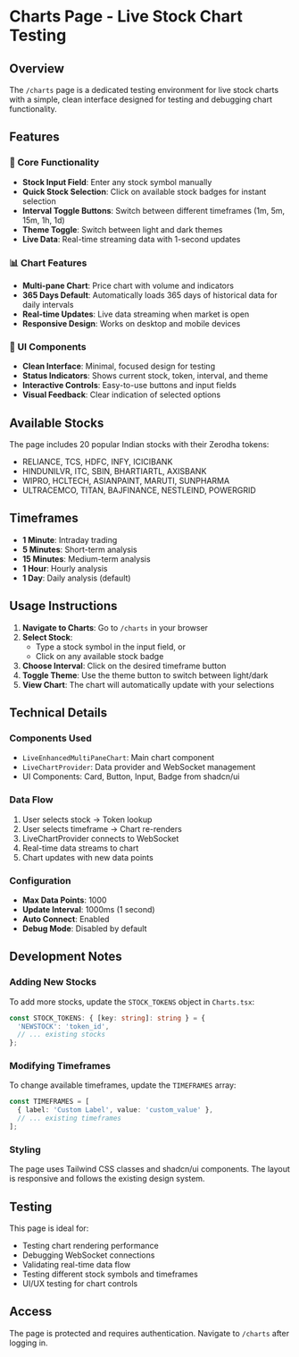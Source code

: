 # Charts Page - Live Stock Chart Testing

## Overview
The `/charts` page is a dedicated testing environment for live stock charts with a simple, clean interface designed for testing and debugging chart functionality.

## Features

### 🎯 Core Functionality
- **Stock Input Field**: Enter any stock symbol manually
- **Quick Stock Selection**: Click on available stock badges for instant selection
- **Interval Toggle Buttons**: Switch between different timeframes (1m, 5m, 15m, 1h, 1d)
- **Theme Toggle**: Switch between light and dark themes
- **Live Data**: Real-time streaming data with 1-second updates

### 📊 Chart Features
- **Multi-pane Chart**: Price chart with volume and indicators
- **365 Days Default**: Automatically loads 365 days of historical data for daily intervals
- **Real-time Updates**: Live data streaming when market is open
- **Responsive Design**: Works on desktop and mobile devices

### 🎨 UI Components
- **Clean Interface**: Minimal, focused design for testing
- **Status Indicators**: Shows current stock, token, interval, and theme
- **Interactive Controls**: Easy-to-use buttons and input fields
- **Visual Feedback**: Clear indication of selected options

## Available Stocks
The page includes 20 popular Indian stocks with their Zerodha tokens:
- RELIANCE, TCS, HDFC, INFY, ICICIBANK
- HINDUNILVR, ITC, SBIN, BHARTIARTL, AXISBANK
- WIPRO, HCLTECH, ASIANPAINT, MARUTI, SUNPHARMA
- ULTRACEMCO, TITAN, BAJFINANCE, NESTLEIND, POWERGRID

## Timeframes
- **1 Minute**: Intraday trading
- **5 Minutes**: Short-term analysis
- **15 Minutes**: Medium-term analysis
- **1 Hour**: Hourly analysis
- **1 Day**: Daily analysis (default)

## Usage Instructions

1. **Navigate to Charts**: Go to `/charts` in your browser
2. **Select Stock**: 
   - Type a stock symbol in the input field, or
   - Click on any available stock badge
3. **Choose Interval**: Click on the desired timeframe button
4. **Toggle Theme**: Use the theme button to switch between light/dark
5. **View Chart**: The chart will automatically update with your selections

## Technical Details

### Components Used
- `LiveEnhancedMultiPaneChart`: Main chart component
- `LiveChartProvider`: Data provider and WebSocket management
- UI Components: Card, Button, Input, Badge from shadcn/ui

### Data Flow
1. User selects stock → Token lookup
2. User selects timeframe → Chart re-renders
3. LiveChartProvider connects to WebSocket
4. Real-time data streams to chart
5. Chart updates with new data points

### Configuration
- **Max Data Points**: 1000
- **Update Interval**: 1000ms (1 second)
- **Auto Connect**: Enabled
- **Debug Mode**: Disabled by default

## Development Notes

### Adding New Stocks
To add more stocks, update the `STOCK_TOKENS` object in `Charts.tsx`:
```typescript
const STOCK_TOKENS: { [key: string]: string } = {
  'NEWSTOCK': 'token_id',
  // ... existing stocks
};
```

### Modifying Timeframes
To change available timeframes, update the `TIMEFRAMES` array:
```typescript
const TIMEFRAMES = [
  { label: 'Custom Label', value: 'custom_value' },
  // ... existing timeframes
];
```

### Styling
The page uses Tailwind CSS classes and shadcn/ui components. The layout is responsive and follows the existing design system.

## Testing
This page is ideal for:
- Testing chart rendering performance
- Debugging WebSocket connections
- Validating real-time data flow
- Testing different stock symbols and timeframes
- UI/UX testing for chart controls

## Access
The page is protected and requires authentication. Navigate to `/charts` after logging in. 
